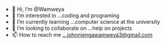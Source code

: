 - 👋 Hi, I’m @Wamweya
- 👀 I’m interested in ...coding and programing
- 🌱 I’m currently learning ...computer science at the university
- 💞️ I’m looking to collaborate on ...help on projects
- 📫 How to reach me ...johnnjengawamweya3@gmail.com

<!---
Wamweya/Wamweya is a ✨ special ✨ repository because its `README.md` (this file) appears on your GitHub profile.
You can click the Preview link to take a look at your changes.
--->
